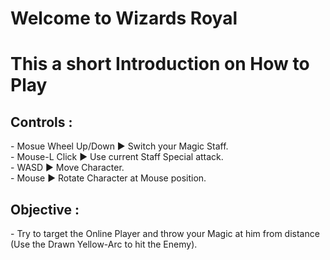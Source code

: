 # Welcome to Wizards Royal </br>
# This a short Introduction on How to Play

<h2> Controls : </h2>
- Mosue Wheel Up/Down ► Switch your Magic Staff. </br>
- Mouse-L Click ► Use current Staff Special attack. </br>
- WASD ► Move Character. </br>
- Mouse  ► Rotate Character at Mouse position. </br>

<h2> Objective : </h2>
- Try to target the Online Player and throw your Magic at him from distance (Use the Drawn Yellow-Arc to hit the Enemy).
